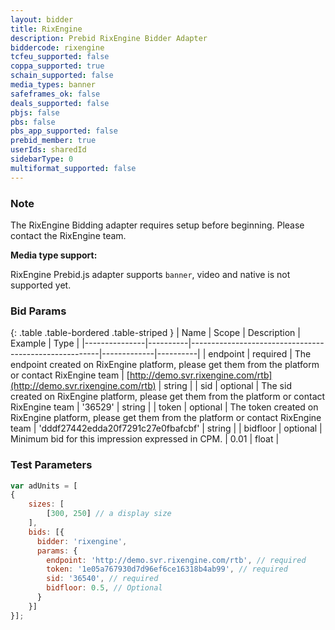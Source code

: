 ```yaml
---
layout: bidder
title: RixEngine
description: Prebid RixEngine Bidder Adapter
biddercode: rixengine
tcfeu_supported: false
coppa_supported: true
schain_supported: false
media_types: banner
safeframes_ok: false
deals_supported: false
pbjs: false
pbs: false
pbs_app_supported: false
prebid_member: true
userIds: sharedId
sidebarType: 0
multiformat_supported: false
---
```


### Note

The RixEngine Bidding adapter requires setup before beginning. Please contact the RixEngine team.

**Media type support:**

RixEngine Prebid.js adapter supports `banner`, video and native is not supported yet.

### Bid Params
{: .table .table-bordered .table-striped }
| Name          | Scope    | Description                                           | Example     | Type     |
|---------------|----------|-------------------------------------------------------|-------------|----------|
| endpoint         | required |  The endpoint created on RixEngine platform, please get them from the platform or contact RixEngine team    | [http://demo.svr.rixengine.com/rtb](http://demo.svr.rixengine.com/rtb) | string   |
| sid         | optional | The sid created on RixEngine platform, please get them from the platform or contact RixEngine team | '36529'   | string   |
| token   | optional | The token created on RixEngine platform, please get them from the platform or contact RixEngine team | 'dddf27442edda20f7291c27e0fbafcbf' | string   |
| bidfloor          | optional | Minimum bid for this impression expressed in CPM.  |  0.01         | float   |

### Test Parameters

```javascript
var adUnits = [
{
    sizes: [
        [300, 250] // a display size
    ],     
    bids: [{
      bidder: 'rixengine',
      params: {
        endpoint: 'http://demo.svr.rixengine.com/rtb', // required
        token: '1e05a767930d7d96ef6ce16318b4ab99', // required
        sid: '36540', // required
        bidfloor: 0.5, // Optional
      }
    }]
}];
```
